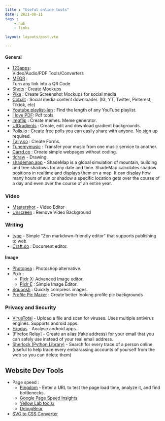 ```yaml
---
title : "Useful online tools"
date : 2021-08-11
tags : 
    - hub
    - links

layout: layouts/post.vto

---
```




#### General 
- [123apps](https://123apps.com/): \
	Video/Audio/PDF Tools/Converters
- [MEQR](https://me-qr.com/qr-code-generator/link) : \
	Turn any link into a QR Code
- [Shots](https://shots.so/) : Create Mockups
- [Pika](https://pika.style/) : Create Screenshot Mockups for social media
- [Cobalt](https://cobalt.tools/) : Social media content downloader. (IG, YT, Twitter, Pinterest, Tiktok, etc)
- [Youtube playlist-len](https://ytplaylist-len.sharats.dev/) : Find the length of any YouTube playlist.
- [I love PDF](https://www.ilovepdf.com/): Pdf tools
- [Imgflip](https://imgflip.com/) : Create memes. Meme generator. 
- [UIGradients](https://uigradients.com/) : Create, edit and download gradient backgrounds.
- [Polls.io](https://polls.io/) : Create free polls you can easily share with anyone. No sign up required.
- [Tally.so](https://tally.so/) : Create Forms.
- [Tunemymusic](https://www.tunemymusic.com/) : Transfer your music from one music service to another.
- [Carrd.co](https://carrd.co/) : Create simple webpages without coding.
- [tldraw](https://makereal.tldraw.com/) - Drawing.
- [shademap.app](https://shademap.app/) - ShadeMap is a global simulation of mountain, building and tree shadows for any date and time. ShadeMap calculates shadow positions in realtime and displays them on a map.
It can display how many hours of sun or shadow a specific location gets over the course of a day and even over the course of an entire year.


### Video
- [Mastershot](https://mastershot.app/) - Video Editor
- [Unscreen](https://www.unscreen.com/) : Remove Video Background

### Writing
- [type](https://type.baby/) - Simple "Zen markdown-friendly editor" that supports publishing to web.
- [Craft.do](docs.craft.do) : Document editor.

#### Image
- [Photopea](https://www.photopea.com/) : Photoshop alternative.
- Pixlr :
	+ [Pixlr X](https://pixlr.com/editor/): Advanced Image editor.
	+ [Pixlr E](https://pixlr.com/express/) : Simple Image Editor.
- [Squoosh](https://squoosh.app/) : Quickly compress images.
- [Profile Pic Maker](https://pfpmaker.com/) : Create better looking profile pic backgrounds

### Privacy and Security
- [VirusTotal](https://www.virustotal.com/gui/home/upload) - Upload a file and scan for viruses. Uses multiple antivirus engines. Supports android apps.
- [Exodus](https://reports.exodus-privacy.eu.org/en/reports/) - Analyse android apps.
- [Firefox Relay] - Create an alias (fake address) for your email that you can safely  use instead of your real email address.
- [Sherlock (Python Library)](https://sherlockproject.xyz/) - Search for every trace of a person online (useful to help trace every embarassing accounts of yourself from the web so you can delete them)

## Website Dev Tools
- Page speed :
	- [Pingdom](https://tools.pingdom.com/) - Enter a URL to test the page load time, analyze it, and find bottlenecks.
	- [Google Page Speed Insights](https://pagespeed.web.dev/)
	- [Yellow Lab tools/](https://yellowlab.tools/)
    - [DebugBear](https://www.debugbear.com/test/website-speed/)
- [SVG to CSS Converter](https://www.svgbackgrounds.com/tools/svg-to-css/)